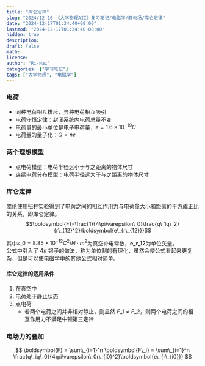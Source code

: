 ```yaml
---
title: "库仑定律"
slug: "2024/12 16 《大学物理AII》复习笔记/电磁学/静电场/库仑定律"
date: "2024-12-17T01:34:40+08:00"
lastmod: "2024-12-17T01:34:40+08:00"
hidden: true
description:
draft: false
math:
license:
author: "Ri-Nai"
categories: ["学习笔记"]
tags: ["大学物理", "电磁学"]
---
```

### 电荷
- 同种电荷相互排斥，异种电荷相互吸引  
- 电荷守恒定律：封闭系统内电荷总量不变  
- 电荷量的最小单位是电子电荷量，$e=1.6\times10^{-19}C$  
- 电荷量的量子化：$Q=ne$  

### 两个理想模型
- 点电荷模型：电荷半径远小于与之距离的物体尺寸  
- 连续电荷分布模型：电荷半径远大于与之距离的物体尺寸  

### 库仑定律
库伦使用扭秤实验得到了电荷之间的相互作用力与电荷量大小和距离的平方成正比的关系，即库仑定律。  
$$\boldsymbol{F}=\frac{1}{4\pi\varepsilon\_0}\frac{q\_1q\_2}{r\_{12}^2}\boldsymbol{e\_{r\_{12}}}$$

其中$\varepsilon\_0=8.85\times10^{-12}C^2/N\cdot m^2$为真空介电常数，$\boldsymbol{e\_{r\_{12}}}$为单位矢量。  
公式中引入了 $4\pi$ 银子的做法，称为单位制的有理化，虽然会使公式看起来更复杂，但是可以使电磁学中的其他公式相对简单。  

#### 库仑定律的适用条件
1. 在真空中
2. 电荷处于静止状态
3. 点电荷
   - 若两个电荷之间并非相对静止，则显然 $F\_1 \neq F\_2$，则两个电荷之间的相互作用力不满足牛顿第三定律

### 电场力的叠加

$$ \boldsymbol{F} = \sum\_{i=1}^n \boldsymbol{F\_i} = \sum\_{i=1}^n \frac{q\_iq\_0}{4\pi\varepsilon\_0r\_{i0}^2}\boldsymbol{e\_{r\_{i0}}} $$

